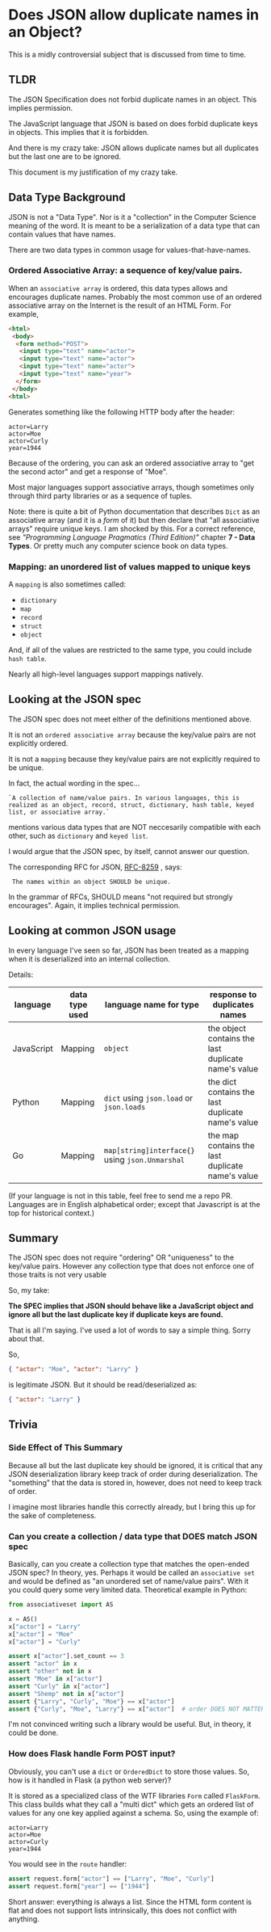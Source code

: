 # Does JSON allow duplicate names in an Object?

This is a midly controversial subject that is discussed from time to time.

## TLDR

The JSON Specification does not forbid duplicate names in an object. This implies permission.

The JavaScript language that JSON is based on does forbid duplicate keys in objects. This implies that it is forbidden.

And there is my crazy take: JSON allows duplicate names but all duplicates but the last one are to be ignored.

This document is my justification of my crazy take.

## Data Type Background

JSON is not a "Data Type". Nor is it a "collection" in the Computer Science meaning of the word. It is meant to be a serialization of a data type that can contain values that have names.

There are two data types in common usage for values-that-have-names.

### Ordered Associative Array: a sequence of key/value pairs.

When an `associative array` is ordered, this data types allows and encourages duplicate names. Probably the most common use of an ordered associative array on the Internet is the result of an HTML Form. For example,

```html
<html>
 <body>
  <form method="POST">
   <input type="text" name="actor">
   <input type="text" name="actor">
   <input type="text" name="actor">
   <input type="text" name="year">
  </form>
 </body>
<html>
```

Generates something like the following HTTP body after the header:

```text
actor=Larry
actor=Moe
actor=Curly
year=1944
```

Because of the ordering, you can ask an ordered associative array to "get the second actor" and get a response of "Moe".

Most major languages support associative arrays, though sometimes only through third party libraries or as a sequence of tuples.

Note: there is quite a bit of Python documentation that describes `Dict` as an associative array (and it is a *form* of it) but then declare that "all associative arrays" require unique keys. I am shocked by this. For a correct reference, see *"Programming Language Pragmatics (Third Edition)"* chapter **7 - Data Types**. Or pretty much any computer science book on data types.

### Mapping: an unordered list of values mapped to unique keys

A `mapping` is also sometimes called:

 - `dictionary`
 - `map`
 - `record`
 - `struct`
 - `object`

And, if all of the values are restricted to the same type, you could include `hash table`.

Nearly all high-level languages support mappings natively.

## Looking at the JSON spec

The JSON spec does not meet either of the definitions mentioned above.

It is not an `ordered associative array` because the key/value pairs are not explicitly ordered.

It is not a `mapping` because they key/value pairs are not explicitly required to be unique.

In fact, the actual wording in the spec...

    `A collection of name/value pairs. In various languages, this is realized as an object, record, struct, dictionary, hash table, keyed list, or associative array.`

mentions various data types that are NOT neccesarily compatible with each other, such as `dictionary` and `keyed list`.

I would argue that the JSON spec, by itself, cannot answer our question.

The corresponding RFC for JSON, [RFC-8259](https://www.rfc-editor.org/rfc/rfc8259#section-4) , says:

     The names within an object SHOULD be unique.

In the grammar of RFCs, SHOULD means "not required but strongly encourages". Again, it implies technical permission.

## Looking at common JSON usage

In every language I've seen so far, JSON has been treated as a mapping when it is deserialized into an internal collection.

Details:

| language   | data type used | language name for type | response to duplicates names |
| ---------- | -------------- | ---------------------- | ---------------------------- |
| JavaScript | Mapping | `object` | the object contains the last duplicate name's value |
| Python | Mapping | `dict` using `json.load` or `json.loads` | the dict contains the last duplicate name's value |
| Go | Mapping | `map[string]interface{}` using `json.Unmarshal` | the map contains the last duplicate name's value |

(If your language is not in this table, feel free to send me a repo PR. Languages are in English alphabetical order; except that
Javascript is at the top for historical context.)

## Summary

The JSON spec does not require "ordering" OR "uniqueness" to the key/value pairs. However any collection type that does not enforce one of those traits is not very usable

So, my take:

**The SPEC implies that JSON should behave like a JavaScript object and ignore all but the last duplicate key if duplicate keys are found.**

That is all I'm saying. I've used a lot of words to say a simple thing. Sorry about that.

So,

```json
{ "actor": "Moe", "actor": "Larry" }
```

is legitimate JSON. But it should be read/deserialized as:

```json
{ "actor": "Larry" }
```

## Trivia

### Side Effect of This Summary

Because all but the last duplicate key should be ignored, it is critical that any JSON deserialization library keep track of order during deserialization. The "something" that the data is stored in, however, does not need to keep track of order.

I imagine most libraries handle this correctly already, but I bring this up for the sake of completeness.

### Can you create a collection / data type that DOES match JSON spec

Basically, can you create a collection type that matches the open-ended JSON spec? In theory, yes. Perhaps it would be called an `associative set` and would be defined as "an unordered set of name/value pairs". With it you could query some very limited data. Theoretical example in Python:

```python
from associativeset import AS

x = AS()
x["actor"] = "Larry"
x["actor"] = "Moe"
x["actor"] = "Curly"

assert x["actor"].set_count == 3
assert "actor" in x
assert "other" not in x
assert "Moe" in x["actor"]
assert "Curly" in x["actor"]
assert "Shemp" not in x["actor"]
assert {"Larry", "Curly", "Moe"} == x["actor"]
assert {"Curly", "Moe", "Larry"} == x["actor"]  # order DOES NOT MATTER in a set
```

I'm not convinced writing such a library would be useful. But, in theory, it could be done.

### How does Flask handle Form POST input?

Obviously, you can't use a `dict` or `OrderedDict` to store those values. So, how is it handled in Flask (a python web server)?

It is stored as a specialized class of the WTF libraries `Form` called `FlaskForm`. This class builds what they call a "multi dict" which gets an ordered list of values for any one key applied against a schema. So, using the example of:

```text
actor=Larry
actor=Moe
actor=Curly
year=1944
```

You would see in the `route` handler:

```python
assert request.form["actor"] == ["Larry", "Moe", "Curly"]
assert request.form["year"] == ["1944"]
```

Short answer: everything is always a list. Since the HTML form content is flat and does not support lists intrinsically, this does not conflict with anything.
